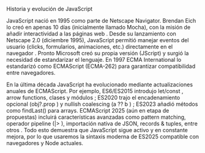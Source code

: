 Historia y evolución de JavaScript

 JavaScript nació en 1995 como parte de Netscape Navigator. Brendan Eich lo creó en apenas 10 días
 (inicialmente llamado Mocha), con la misión de añadir interactividad a las páginas web . Desde
 su lanzamiento con Netscape 2.0 (diciembre 1995), JavaScript permitió manejar eventos del usuario
 (clicks, formularios, animaciones, etc.) directamente en el navegador . Pronto Microsoft creó su
 propia versión (JScript) y surgió la necesidad de estandarizar el lenguaje. En 1997 ECMA International lo
 estandarizó como ECMAScript (ECMA-262) para garantizar compatibilidad entre navegadores. 

 En la última década JavaScript ha evolucionado mediante actualizaciones anuales de ECMAScript. Por
 ejemplo, ES6/ES2015 introdujo 
 let/const , arrow functions, clases y módulos ; ES2020 trajo el encadenamiento opcional (obj?.prop ) y nullish coalescing (a ?? b ) ; ES2023 añadió métodos como 
 findLast() para arrays. ECMAScript 2025 (aún en etapa de propuestas) incluirá características avanzadas como pattern matching, operador pipeline (|> ), importación nativa de JSON, records & tuples, entre otros . Todo esto demuestra que JavaScript sigue activo y en constante mejora, por lo que usaremos la sintaxis moderna de ES2025 compatible con navegadores y Node actuales.